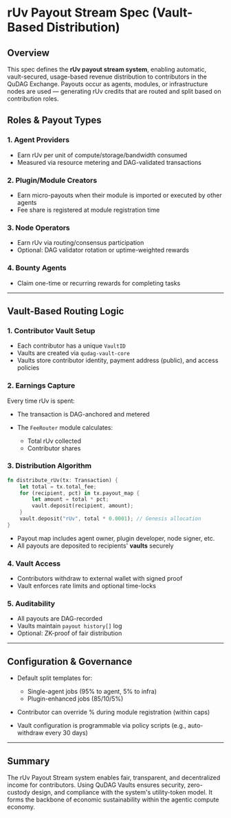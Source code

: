 # rUv Payout Stream Spec (Vault-Based Distribution)

## Overview

This spec defines the **rUv payout stream system**, enabling automatic, vault-secured, usage-based revenue distribution to contributors in the QuDAG Exchange. Payouts occur as agents, modules, or infrastructure nodes are used — generating rUv credits that are routed and split based on contribution roles.

## Roles & Payout Types

### 1. Agent Providers

* Earn rUv per unit of compute/storage/bandwidth consumed
* Measured via resource metering and DAG-validated transactions

### 2. Plugin/Module Creators

* Earn micro-payouts when their module is imported or executed by other agents
* Fee share is registered at module registration time

### 3. Node Operators

* Earn rUv via routing/consensus participation
* Optional: DAG validator rotation or uptime-weighted rewards

### 4. Bounty Agents

* Claim one-time or recurring rewards for completing tasks

---

## Vault-Based Routing Logic

### 1. Contributor Vault Setup

* Each contributor has a unique `VaultID`
* Vaults are created via `qudag-vault-core`
* Vaults store contributor identity, payment address (public), and access policies

### 2. Earnings Capture

Every time rUv is spent:

* The transaction is DAG-anchored and metered
* The `FeeRouter` module calculates:

  * Total rUv collected
  * Contributor shares

### 3. Distribution Algorithm

```rust
fn distribute_rUv(tx: Transaction) {
    let total = tx.total_fee;
    for (recipient, pct) in tx.payout_map {
        let amount = total * pct;
        vault.deposit(recipient, amount);
    }
    vault.deposit("rUv", total * 0.0001); // Genesis allocation
}
```

* Payout map includes agent owner, plugin developer, node signer, etc.
* All payouts are deposited to recipients' **vaults** securely

### 4. Vault Access

* Contributors withdraw to external wallet with signed proof
* Vault enforces rate limits and optional time-locks

### 5. Auditability

* All payouts are DAG-recorded
* Vaults maintain `payout history[]` log
* Optional: ZK-proof of fair distribution

---

## Configuration & Governance

* Default split templates for:

  * Single-agent jobs (95% to agent, 5% to infra)
  * Plugin-enhanced jobs (85/10/5%)
* Contributor can override % during module registration (within caps)
* Vault configuration is programmable via policy scripts (e.g., auto-withdraw every 30 days)

---

## Summary

The rUv Payout Stream system enables fair, transparent, and decentralized income for contributors. Using QuDAG Vaults ensures security, zero-custody design, and compliance with the system's utility-token model. It forms the backbone of economic sustainability within the agentic compute economy.
